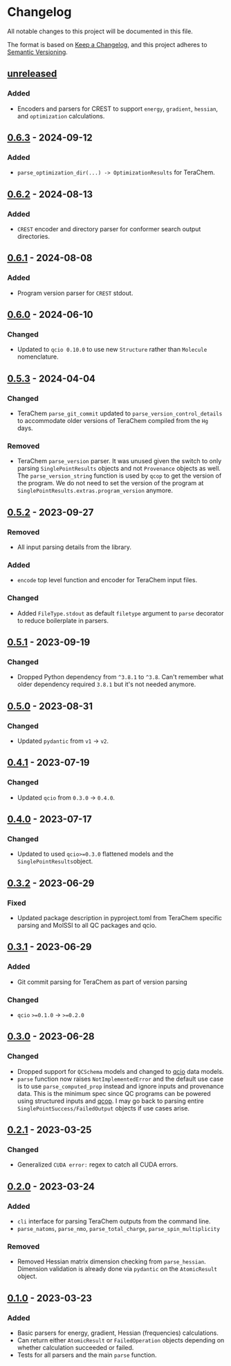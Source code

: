 # Changelog

All notable changes to this project will be documented in this file.

The format is based on [Keep a Changelog](https://keepachangelog.com/en/1.0.0/), and this project adheres to [Semantic Versioning](https://semver.org/spec/v2.0.0.html).

## [unreleased]

### Added

- Encoders and parsers for CREST to support `energy`, `gradient`, `hessian`, and `optimization` calculations.

## [0.6.3] - 2024-09-12

### Added

- `parse_optimization_dir(...) -> OptimizationResults` for TeraChem.

## [0.6.2] - 2024-08-13

### Added

- `CREST` encoder and directory parser for conformer search output directories.

## [0.6.1] - 2024-08-08

### Added

- Program version parser for `CREST` stdout.

## [0.6.0] - 2024-06-10

### Changed

- Updated to `qcio 0.10.0` to use new `Structure` rather than `Molecule` nomenclature.

## [0.5.3] - 2024-04-04

### Changed

- TeraChem `parse_git_commit` updated to `parse_version_control_details` to accommodate older versions of TeraChem compiled from the `Hg` days.

### Removed

- TeraChem `parse_version` parser. It was unused given the switch to only parsing `SinglePointResults` objects and not `Provenance` objects as well. The `parse_version_string` function is used by `qcop` to get the version of the program. We do not need to set the version of the program at `SinglePointResults.extras.program_version` anymore.

## [0.5.2] - 2023-09-27

### Removed

- All input parsing details from the library.

### Added

- `encode` top level function and encoder for TeraChem input files.

### Changed

- Added `FileType.stdout` as default `filetype` argument to `parse` decorator to reduce boilerplate in parsers.

## [0.5.1] - 2023-09-19

### Changed

- Dropped Python dependency from `^3.8.1` to `^3.8`. Can't remember what older dependency required `3.8.1` but it's not needed anymore.

## [0.5.0] - 2023-08-31

### Changed

- Updated `pydantic` from `v1` -> `v2`.

## [0.4.1] - 2023-07-19

### Changed

- Updated `qcio` from `0.3.0` -> `0.4.0`.

## [0.4.0] - 2023-07-17

### Changed

- Updated to used `qcio>=0.3.0` flattened models and the `SinglePointResults`object.

## [0.3.2] - 2023-06-29

### Fixed

- Updated package description in pyproject.toml from TeraChem specific parsing and MolSSI to all QC packages and qcio.

## [0.3.1] - 2023-06-29

### Added

- Git commit parsing for TeraChem as part of version parsing

### Changed

- `qcio` `>=0.1.0` -> `>=0.2.0`

## [0.3.0] - 2023-06-28

### Changed

- Dropped support for `QCSchema` models and changed to [qcio](https://github.com/coltonbh/qcio) data models.
- `parse` function now raises `NotImplementedError` and the default use case is to use `parse_computed_prop` instead and ignore inputs and provenance data. This is the minimum spec since QC programs can be powered using structured inputs and [qcop](https://github.com/coltonbh/qcop). I may go back to parsing entire `SinglePointSuccess/FailedOutput` objects if use cases arise.

## [0.2.1] - 2023-03-25

### Changed

- Generalized `CUDA error:` regex to catch all CUDA errors.

## [0.2.0] - 2023-03-24

### Added

- `cli` interface for parsing TeraChem outputs from the command line.
- `parse_natoms`, `parse_nmo`, `parse_total_charge`, `parse_spin_multiplicity`

### Removed

- Removed Hessian matrix dimension checking from `parse_hessian`. Dimension validation is already done via `pydantic` on the `AtomicResult` object.

## [0.1.0] - 2023-03-23

### Added

- Basic parsers for energy, gradient, Hessian (frequencies) calculations.
- Can return either `AtomicResult` or `FailedOperation` objects depending on whether calculation succeeded or failed.
- Tests for all parsers and the main `parse` function.

[unreleased]: https://github.com/coltonbh/qcparse/compare/0.6.3...HEAD
[0.6.3]: https://github.com/coltonbh/qcparse/releases/tag/0.6.3
[0.6.2]: https://github.com/coltonbh/qcparse/releases/tag/0.6.2
[0.6.1]: https://github.com/coltonbh/qcparse/releases/tag/0.6.1
[0.6.0]: https://github.com/coltonbh/qcparse/releases/tag/0.6.0
[0.5.3]: https://github.com/coltonbh/qcparse/releases/tag/0.5.3
[0.5.2]: https://github.com/coltonbh/qcparse/releases/tag/0.5.2
[0.5.1]: https://github.com/coltonbh/qcparse/releases/tag/0.5.1
[0.5.0]: https://github.com/coltonbh/qcparse/releases/tag/0.5.0
[0.4.1]: https://github.com/coltonbh/qcparse/releases/tag/0.4.1
[0.4.0]: https://github.com/coltonbh/qcparse/releases/tag/0.4.0
[0.3.2]: https://github.com/coltonbh/qcparse/releases/tag/0.3.2
[0.3.1]: https://github.com/coltonbh/qcparse/releases/tag/0.3.1
[0.3.0]: https://github.com/coltonbh/qcparse/releases/tag/0.3.0
[0.2.1]: https://github.com/coltonbh/qcparse/releases/tag/0.2.1
[0.2.0]: https://github.com/coltonbh/qcparse/releases/tag/0.2.0
[0.1.0]: https://github.com/coltonbh/qcparse/releases/tag/0.1.0
